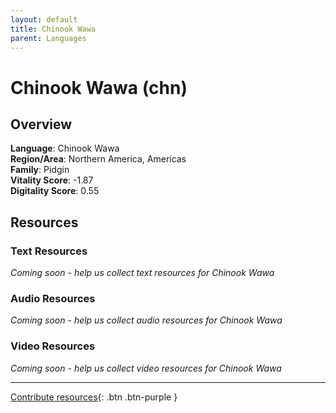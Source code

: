 ```yaml
---
layout: default
title: Chinook Wawa
parent: Languages
---
```


# Chinook Wawa (chn)

## Overview

**Language**: Chinook Wawa  
**Region/Area**: Northern America, Americas  
**Family**: Pidgin  
**Vitality Score**: -1.87  
**Digitality Score**: 0.55  

## Resources

### Text Resources
*Coming soon - help us collect text resources for Chinook Wawa*

### Audio Resources
*Coming soon - help us collect audio resources for Chinook Wawa*

### Video Resources
*Coming soon - help us collect video resources for Chinook Wawa*

---

[Contribute resources](https://fairtrain.github.io/){: .btn .btn-purple }
